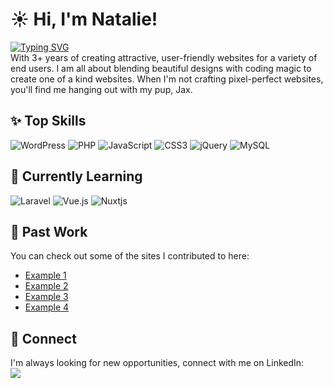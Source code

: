 # :sunny: Hi, I'm Natalie!
[![Typing SVG](https://readme-typing-svg.demolab.com?font=Fira+Code&duration=3000&pause=1000&color=FFFFFF&multiline=true&repeat=false&random=false&width=435&lines=Web+Developer+from+Sunny+San+Diego)](https://git.io/typing-svg)  
With 3+ years of creating attractive, user-friendly websites for a variety of end users. I am all about blending beautiful designs with coding magic to create one of a kind websites. When I'm not crafting pixel-perfect websites, you'll find me hanging out with my pup, Jax.

## :sparkles: Top Skills
![WordPress](https://img.shields.io/badge/WordPress-%23117AC9.svg?style=for-the-badge&logo=WordPress&logoColor=white)
![PHP](https://img.shields.io/badge/php-%23777BB4.svg?style=for-the-badge&logo=php&logoColor=white)
![JavaScript](https://img.shields.io/badge/javascript-%23323330.svg?style=for-the-badge&logo=javascript&logoColor=%23F7DF1E)
![CSS3](https://img.shields.io/badge/css3-%231572B6.svg?style=for-the-badge&logo=css3&logoColor=white)
![jQuery](https://img.shields.io/badge/jquery-%230769AD.svg?style=for-the-badge&logo=jquery&logoColor=white)
![MySQL](https://img.shields.io/badge/mysql-4479A1.svg?style=for-the-badge&logo=mysql&logoColor=white)

## :orange_book: Currently Learning
![Laravel](https://img.shields.io/badge/laravel-%23FF2D20.svg?style=for-the-badge&logo=laravel&logoColor=white)
![Vue.js](https://img.shields.io/badge/vuejs-%2335495e.svg?style=for-the-badge&logo=vuedotjs&logoColor=%234FC08D)
![Nuxtjs](https://img.shields.io/badge/Nuxt-002E3B?style=for-the-badge&logo=nuxtdotjs&logoColor=#00DC82)

## :briefcase: Past Work
You can check out some of the sites I contributed to here:
- <a href="https://protectsanjoserestaurants.com/" target="blank">Example 1</a>
- <a href="https://fixtheinsurancecrisis.com/" target="blank">Example 2</a>
- <a href="https://cafob.org/" target="blank">Example 3</a>
- <a href="https://togetherforpatientcarewa.com/" target="blank">Example 4</a>

## :open_hands: Connect
I'm always looking for new opportunities, connect with me on LinkedIn:  
<a href="https://www.linkedin.com/in/natalieannebirch/" target="blank"><img src="https://img.shields.io/badge/LinkedIn-0077B5?style=for-the-badge&logo=linkedin&logoColor=white"></a>
